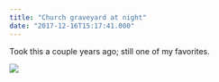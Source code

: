 ```yaml
---
title: "Church graveyard at night"
date: "2017-12-16T15:17:41.000"
---
```


Took this a couple years ago; still one of my favorites.

[![](http://chrishubbs.com/wordpress/wp-content/uploads/2017/12/img_5978-500x500.jpg)](http://chrishubbs.com/wordpress/wp-content/uploads/2017/12/img_5978.jpg)
